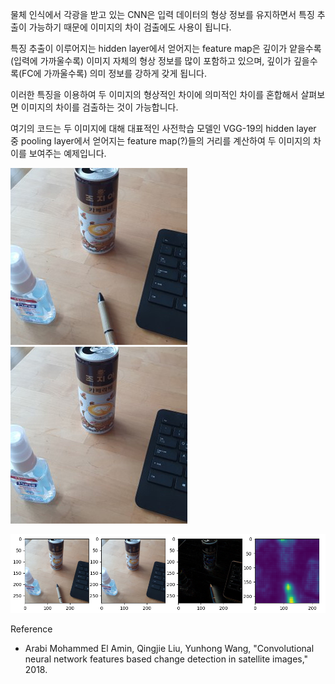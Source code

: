 물체 인식에서 각광을 받고 있는 CNN은 입력 데이터의 형상 정보를 유지하면서 특징 추출이 가능하기 때문에 이미지의 차이 검출에도 사용이 됩니다.

특징 추출이 이루어지는 hidden layer에서 얻어지는 feature map은 깊이가 얕을수록(입력에 가까울수록) 이미지 자체의 형상 정보를 많이 포함하고 있으며, 깊이가 깊을수록(FC에 가까울수록) 의미 정보를 강하게 갖게 됩니다.

이러한 특징을 이용하여 두 이미지의 형상적인 차이에 의미적인 차이를 혼합해서 살펴보면 이미지의 차이를 검출하는 것이 가능합니다.

여기의 코드는 두 이미지에 대해 대표적인 사전학습 모델인 VGG-19의 hidden layer 중 pooling layer에서 얻어지는 feature map(?)들의 거리를 계산하여 두 이미지의 차이를 보여주는 예제입니다.

![Sample image #1](/sample_image_1_1.jpg) ![Sample image #1](/sample_image_1_2.jpg)

![Change detection result compared with Absdiff from OpenCV](/result1.png)

Reference
 - Arabi Mohammed El Amin, Qingjie Liu, Yunhong Wang, "Convolutional neural network features based change detection in satellite images," 2018.